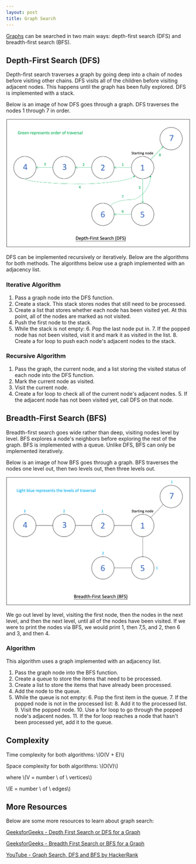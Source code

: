 ```yaml
---
layout: post
title: Graph Search
---
```


[Graphs](https://ryanbhuynh.github.io/Graphs/) can be searched in two main ways: depth-first search (DFS) and breadth-first search (BFS).

## Depth-First Search (DFS)
Depth-first search traverses a graph by going deep into a chain of nodes before visiting other chains.
DFS visits all of the children before visiting adjacent nodes. 
This happens until the graph has been fully explored.
DFS is implemented with a stack.

Below is an image of how DFS goes through a graph. DFS traverses the nodes 1 through 7 in order.

<img src ="/images/Graphs/DFSTraversal.png" alt="DFS" width="600"/>

DFS can be implemented recursively or iteratively. Below are the algorithms for both methods.
The algorithms below use a graph implemented with an adjacency list.

### Iterative Algorithm
1. Pass a graph node into the DFS function.
2. Create a stack. This stack stores nodes that still need to be processed.
3. Create a list that stores whether each node has been visited yet. At this point, all of the nodes are marked as not visited.
4. Push the first node to the stack.
5. While the stack is not empty:
    6. Pop the last node put in.
    7. If the popped node has not been visited, visit it and mark it as visited in the list.
    8. Create a for loop to push each node's adjacent nodes to the stack.

### Recursive Algorithm
1. Pass the graph, the current node, and a list storing the visited status of each node into the DFS function.
2. Mark the current node as visited.
3. Visit the current node.
4. Create a for loop to check all of the current node's adjacent nodes.
    5. If the adjacent node has not been visited yet, call DFS on that node.

## Breadth-First Search (BFS)
Breadth-first search goes wide rather than deep, visiting nodes level by level. 
BFS explores a node's neighbors before exploring the rest of the graph.
BFS is implemented with a queue.
Unlike DFS, BFS can only be implemented iteratively.

Below is an image of how BFS goes through a graph. BFS traverses the nodes one level out, then two levels out, then three levels out.

<img src ="/images/Graphs/BFSTraversal.png" alt="DFS" width="600"/>

We go out level by level, visiting the first node, then the nodes in the next level, and then the next level, until all of the nodes have been visited. 
If we were to print the nodes via BFS, we would print 1, then 7,5, and 2, then 6 and 3, and then 4. 

### Algorithm
This algorithm uses a graph implemented with an adjacency list.

1. Pass the graph node into the BFS function.
2. Create a queue to store the items that need to be processed.
3. Create a list to store the items that have already been processed.
4. Add the node to the queue.
5. While the queue is not empty:
    6. Pop the first item in the queue.
    7. If the popped node is not in the processed list:
        8. Add it to the processed list.
        9. Visit the popped node.
    10. Use a for loop to go through the popped node's adjacent nodes.
        11. If the for loop reaches a node that hasn't been processed yet, add it to the queue.

## Complexity
Time complexity for both algorithms: \\(O(V + E)\\)

Space complexity for both algorithms: \\(O(V)\\)

where \\(V = number \ of \ vertices\\)

\\(E = number \ of \ edges\\)

## More Resources
Below are some more resources to learn about graph search:

[GeeksforGeeks - Depth First Search or DFS for a Graph](https://www.geeksforgeeks.org/depth-first-search-or-dfs-for-a-graph/)

[GeeksforGeeks - Breadth First Search or BFS for a Graph](https://www.geeksforgeeks.org/breadth-first-search-or-bfs-for-a-graph/)

[YouTube - Graph Search, DFS and BFS by HackerRank](https://www.youtube.com/watch?v=zaBhtODEL0w)